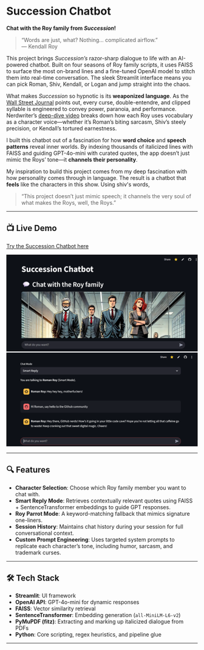 # Succession Chatbot

**Chat with the Roy family from _Succession_!**

> “Words are just, what? Nothing… complicated airflow.”  
> — Kendall Roy

This project brings _Succession’s_ razor-sharp dialogue to life with an AI-powered chatbot. Built on four seasons of Roy family scripts, it uses FAISS to surface the most on-brand lines and a fine-tuned OpenAI model to stitch them into real-time conversation. The sleek Streamlit interface means you can pick Roman, Shiv, Kendall, or Logan and jump straight into the chaos.

What makes _Succession_ so hypnotic is its **weaponized language**. As the [Wall Street Journal](https://www.wsj.com/arts-culture/television/the-weaponized-language-of-succession-eb97357f) points out, every curse, double-entendre, and clipped syllable is engineered to convey power, paranoia, and performance. Nerdwriter’s [deep-dive video](https://www.youtube.com/watch?v=REhlyvtiIhQ) breaks down how each Roy uses vocabulary as a character voice—whether it’s Roman’s biting sarcasm, Shiv’s steely precision, or Kendall’s tortured earnestness.

I built this chatbot out of a fascination for how **word choice** and **speech patterns** reveal inner worlds. By indexing thousands of italicized lines with FAISS and guiding GPT-4o-mini with curated quotes, the app doesn’t just mimic the Roys’ tone—it **channels their personality**.

My inspiration to build this project comes from my deep fascination with how personality comes through in language. The result is a chatbot that **feels** like the characters in this show. Using shiv's words,  
> “This project doesn’t just mimic speech; it channels the very soul of what makes the Roys, well, the Roys.”
> 

---

## 📺 Live Demo

[Try the Succession Chatbot here](https://succession-chatbot.streamlit.app/)

<p align="center">
  <img src="./screenshots/interface2.png" alt="Succession Chatbot Interface" width="600">
  <img src="./screenshots/interface1.png" width="600">
</p>

---

## 🔍 Features

- **Character Selection**: Choose which Roy family member you want to chat with.  
- **Smart Reply Mode**: Retrieves contextually relevant quotes using FAISS + SentenceTransformer embeddings to guide GPT responses.  
- **Roy Parrot Mode**: A keyword-matching fallback that mimics signature one-liners.  
- **Session History**: Maintains chat history during your session for full conversational context.  
- **Custom Prompt Engineering**: Uses targeted system prompts to replicate each character’s tone, including humor, sarcasm, and trademark curses.

---

## 🛠️ Tech Stack

- **Streamlit**: UI framework  
- **OpenAI API**: GPT-4o-mini for dynamic responses  
- **FAISS**: Vector similarity retrieval  
- **SentenceTransformer**: Embedding generation (`all-MiniLM-L6-v2`)  
- **PyMuPDF (fitz)**: Extracting and marking up italicized dialogue from PDFs  
- **Python**: Core scripting, regex heuristics, and pipeline glue

---

